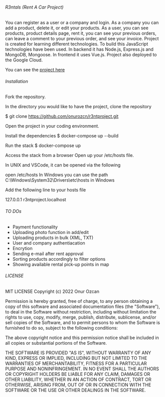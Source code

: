 ###### R3ntals (Rent A Car Project)
You can register as a user or a company and login.
As a company you can add a product, delete it, or edit your products.
As a user, you can see products, product details page, rent it, you can see your previous orders, can leave a comment to your previous order, and see your invoice.
Project is created for learning different technologies. 
To build this JavaScript technologies have been used. In backend it has Node.js, Express.js and MongoDB, Mongoose. In frontend it uses Vue.js. 
Project also deployed to the Google Cloud.

You can see the [project here](https://frontend-m75thsncmq-ew.a.run.app/)

###### Installation
Fork the repository.

In the directory you would like to have the project, clone the repository

$ git clone https://github.com/onurozcn/r3ntproject.git

Open the project in your coding environment.

Install the dependencies
$ docker-compose up --build

Run the stack
$ docker-compose up

Access the stack from a browser
Open up your /etc/hosts file.

In UNIX and VSCode, it can be opened via the following

open /etc/hosts
In Windows you can use the path C:\Windows\System32\Drivers\etc\hosts in Windows

Add the following line to your hosts file

127.0.0.1 r3ntproject.localhost

###### TO DOs 

- Payment functionality
- Uploading photo function in add/edit
- Uploading products in bulk (XML, TXT)
- User and company authentiacation
- Encrytion
- Sending e-mail after rent approval
- Sorting products accordingly to filter options
- Showing available rental pick-up points in map

###### LICENSE
MIT LICENSE
Copyright (c) 2022 Onur Ozcan

Permission is hereby granted, free of charge, to any person obtaining
a copy of this software and associated documentation files (the
"Software"), to deal in the Software without restriction, including
without limitation the rights to use, copy, modify, merge, publish,
distribute, sublicense, and/or sell copies of the Software, and to
permit persons to whom the Software is furnished to do so, subject to
the following conditions:

The above copyright notice and this permission notice shall be
included in all copies or substantial portions of the Software.

THE SOFTWARE IS PROVIDED "AS IS", WITHOUT WARRANTY OF ANY KIND,
EXPRESS OR IMPLIED, INCLUDING BUT NOT LIMITED TO THE WARRANTIES OF
MERCHANTABILITY, FITNESS FOR A PARTICULAR PURPOSE AND
NONINFRINGEMENT. IN NO EVENT SHALL THE AUTHORS OR COPYRIGHT HOLDERS BE
LIABLE FOR ANY CLAIM, DAMAGES OR OTHER LIABILITY, WHETHER IN AN ACTION
OF CONTRACT, TORT OR OTHERWISE, ARISING FROM, OUT OF OR IN CONNECTION
WITH THE SOFTWARE OR THE USE OR OTHER DEALINGS IN THE SOFTWARE.
